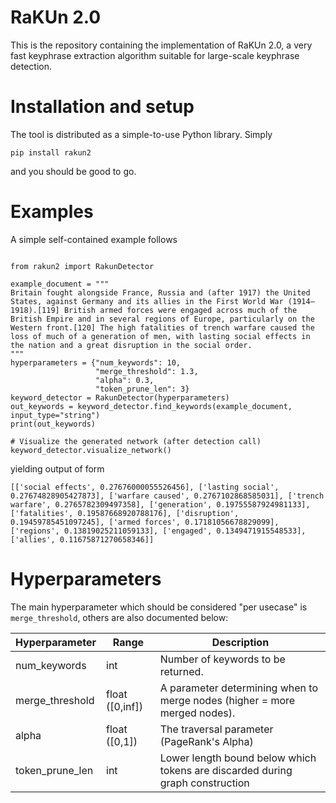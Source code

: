 # RaKUn 2.0
This is the repository containing the implementation of RaKUn 2.0, a very fast keyphrase extraction algorithm suitable for large-scale keyphrase detection.

# Installation and setup
The tool is distributed as a simple-to-use Python library. Simply

```
pip install rakun2
```
and you should be good to go.

# Examples
A simple self-contained example follows

```

from rakun2 import RakunDetector

example_document = """
Britain fought alongside France, Russia and (after 1917) the United States, against Germany and its allies in the First World War (1914–1918).[119] British armed forces were engaged across much of the British Empire and in several regions of Europe, particularly on the Western front.[120] The high fatalities of trench warfare caused the loss of much of a generation of men, with lasting social effects in the nation and a great disruption in the social order.
"""
hyperparameters = {"num_keywords": 10,
                   "merge_threshold": 1.3,
                   "alpha": 0.3,
                   "token_prune_len": 3}
keyword_detector = RakunDetector(hyperparameters)
out_keywords = keyword_detector.find_keywords(example_document, input_type="string")
print(out_keywords)

# Visualize the generated network (after detection call)
keyword_detector.visualize_network()

```
yielding output of form

```
[['social effects', 0.27676000055526456], ['lasting social', 0.27674828905427873], ['warfare caused', 0.2767102868585031], ['trench warfare', 0.2765782309497358], ['generation', 0.19755587924981133], ['fatalities', 0.19587668920788176], ['disruption', 0.19459785451097245], ['armed forces', 0.17181056678829099], ['regions', 0.13819025211059133], ['engaged', 0.1349471915548533], ['allies', 0.11675871270658346]]
```

# Hyperparameters
The main hyperparameter which should be considered "per usecase" is `merge_threshold`, others are also documented below:

| Hyperparameter  | Range           | Description                                                                   |
|-----------------|-----------------|-------------------------------------------------------------------------------|
| num_keywords    | int             | Number of keywords to be returned.                                            |
| merge_threshold | float ([0,inf]) | A parameter determining when to merge nodes (higher = more merged nodes).     |
| alpha           | float ([0,1])   | The traversal parameter (PageRank's Alpha)                                    |
| token_prune_len | int             | Lower length bound below which tokens are discarded during graph construction |